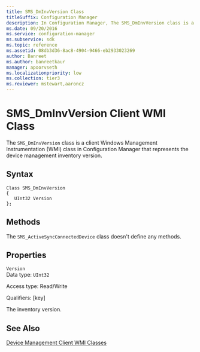```yaml
---
title: SMS_DmInvVersion Class
titleSuffix: Configuration Manager
description: In Configuration Manager, The SMS_DmInvVersion class is a client Windows Management Instrumentation class that represents the device management inventory version.
ms.date: 09/20/2016
ms.service: configuration-manager
ms.subservice: sdk
ms.topic: reference
ms.assetid: 08db3d36-8ac8-4904-9466-eb2933023269
author: Banreet
ms.author: banreetkaur
manager: apoorvseth
ms.localizationpriority: low
ms.collection: tier3
ms.reviewer: mstewart,aaroncz 
---
```

# SMS_DmInvVersion Client WMI Class
The `SMS_DmInvVersion` class is a client Windows Management Instrumentation (WMI) class in Configuration Manager that represents the device management inventory version.  

## Syntax  

```  
Class SMS_DmInvVersion  
{  
   UInt32 Version  
};  
```  

## Methods  
 The `SMS_ActiveSyncConnectedDevice` class doesn't define any methods.  

## Properties  
 `Version`  
 Data type: `UInt32`  

 Access type: Read/Write  

 Qualifiers: [key]  

 The inventory version.  

## See Also  
 [Device Management Client WMI Classes](../../../../../develop/reference/core/clients/client-classes/device-management-client-wmi-classes.md)
